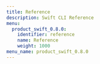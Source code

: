 ```yaml
---
title: Reference
description: Swift CLI Reference
menu:
  product_swift_0.8.0:
    identifier: reference
    name: Reference
    weight: 1000
menu_name: product_swift_0.8.0
---
```


